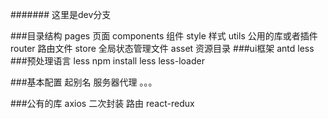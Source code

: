 #######
这里是dev分支

###目录结构
pages 页面
components 组件
style 样式
utils 公用的库或者插件
router 路由文件
store 全局状态管理文件
asset 资源目录
###ui框架
antd less
###预处理语言
less
npm install less less-loader


###基本配置
起别名
服务器代理
。。。

###公有的库
axios 二次封装
路由
react-redux
